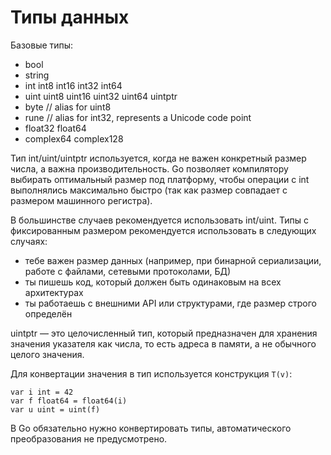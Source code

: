 # Типы данных

Базовые типы:
- bool
- string
- int  int8  int16  int32  int64
- uint uint8 uint16 uint32 uint64 uintptr
- byte // alias for uint8
- rune // alias for int32, represents a Unicode code point
- float32 float64
- complex64 complex128

Тип int/uint/uintptr используется, когда не важен конкретный размер числа, а важна производительность.
Go позволяет компилятору выбирать оптимальный размер под платформу, чтобы операции с int выполнялись максимально быстро (так как размер совпадает с размером машинного регистра).

В большинстве случаев рекомендуется использовать int/uint. Типы с фиксированным размером рекомендуется использовать в следующих случаях:
- тебе важен размер данных (например, при бинарной сериализации, работе с файлами, сетевыми протоколами, БД)
- ты пишешь код, который должен быть одинаковым на всех архитектурах
- ты работаешь с внешними API или структурами, где размер строго определён

uintptr — это целочисленный тип, который предназначен для хранения значения указателя как числа, то есть адреса в памяти, а не обычного целого значения.

Для конвертации значения в тип используется конструкция `T(v)`:
```
var i int = 42
var f float64 = float64(i)
var u uint = uint(f)
```

В Go обязательно нужно конвертировать типы, автоматического преобразования не предусмотрено.